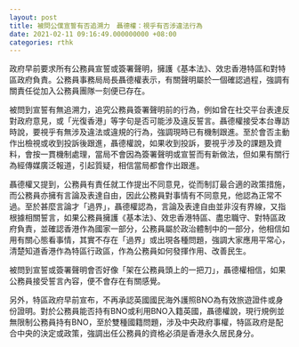 ```yaml
---
layout: post
title: 被問公僕宣誓有否追溯力　聶德權：視乎有否涉違法行為
date: 2021-02-11 09:16:49.000000000 +08:00
categories: rthk
---
```


政府早前要求所有公務員宣誓或簽署聲明，擁護《基本法》、效忠香港特區和對特區政府負責。公務員事務局局長聶德權表示，有關聲明屬於一個確認過程，強調有關責任從加入公務員團隊一刻便已存在。

被問到宣誓有無追溯力，追究公務員簽署聲明前的行為，例如曾在社交平台表達反對政府意見，或「光復香港」等字句是否可能涉及違反誓言。聶德權接受本台專訪時說，要視乎有無涉及違法或違規的行為，強調現時已有機制跟進。至於會否主動作出檢視或收到投訴後跟進，聶德權說，如果收到投訴，要視乎涉及的課題及資料，會按一貫機制處理，當局不會因為簽署聲明或宣誓而有新做法，但如果有關行為經傳媒廣泛報道，引起質疑，相信當局都會作出跟進。

聶德權又提到，公務員有責任就工作提出不同意見，從而制訂最合適的政策措施，而公務員亦擁有言論及表達自由，因此公務員對事情有不同意見，他認為正常不過。至於甚麼言論才「過界」，聶德權認為，言論及表達自由並非沒有界線，又指根據相關誓言，如果公務員擁護《基本法》、效忠香港特區、盡忠職守、對特區政府負責，並確認香港作為國家一部分，公務員屬於政治體制中的一部分，他相信如用有關心態看事情，其實不存在「過界」或出現各種問題，強調大家應用平常心，清楚知道香港作為特區行政區，作為公務員如何發揮作用、改善民生。

被問到宣誓或簽署聲明會否好像「架在公務員頭上的一把刀」，聶德權相信，如果公務員接受誓言內容，便不會存在有關感覺。

另外，特區政府早前宣布，不再承認英國國民海外護照BNO為有效旅遊證件或身份證明。對於公務員能否持有BNO或利用BNO入籍英國，聶德權說，現行規例並無限制公務員持有BNO，至於雙種國籍問題，涉及中央政府事權，特區政府是配合中央的決定或政策，強調出任公務員的資格必須是香港永久居民身分。

